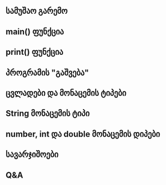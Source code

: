 ## სამუშაო გარემო

## main() ფუნქცია

## print() ფუნქცია

## პროგრამის "გაშვება"

## ცვლადები და მონაცემის ტიპები

## String მონაცემის ტიპი

## number, int და double მონაცემის დიპები

## სავარჯიშოები

## Q&A